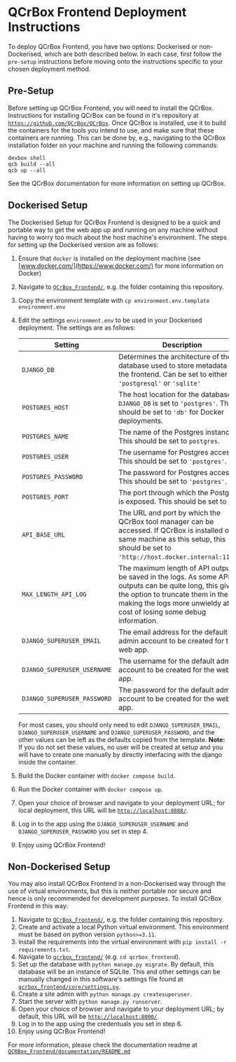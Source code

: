 # QCrBox Frontend Deployment Instructions

To deploy QCrBox Frontend, you have two options: Dockerised or non-Dockerised, which are both described below.  In each case, first follow the `pre-setup` instructions before moving onto the instructions specific to your chosen deployment method.

## Pre-Setup

Before setting up QCrBox Frontend, you will need to install the QCrBox.  Instructions for installing QCrBox can be found in it's repository at [`https://github.com/QCrBox/QCrBox`](https://github.com/QCrBox/QCrBox).
Once QCrBox is installed, use it to build the containers for the tools you intend to use, and make sure that these containers are running.  This can be done by, e.g., navigating to the QCrBox installation folder on your machine and running the following commands:

```
devbox shell
qcb build --all
qcb up --all
```

See the QCrBox documentation for more information on setting up QCrBox.

## Dockerised Setup

The Dockerised Setup for QCrBox Frontend is designed to be a quick and portable way to get the web app up and running on any machine without having to worry too much about the host machine's environment.  The steps for setting up the Dockerised version are as follows:

1. Ensure that `docker` is installed on the deployment machine (see [www.docker.com/](https://www.docker.com/) for more information on Docker)
2. Navigate to [`QCrBox_Frontend/`](..), e.g. the folder containing this repository.
3. Copy the environment template with `cp environment.env.template environment.env`
4. Edit the settings `environment.env` to be used in your Dockerised deployment.  The settings are as follows:

    | Setting | Description |
    | --- | --- |
    | `DJANGO_DB` | Determines the architecture of the database used to store metadata for the frontend.  Can be set to either `'postgresql'` or `'sqlite'` |
    | `POSTGRES_HOST` | The host location for the database if `DJANGO_DB` is set to `'postgres'`.  This should be set to `'db'` for Docker deployments. |
    | `POSTGRES_NAME` | The name of the Postgres instance.  This should be set to `postgres`. |
    | `POSTGRES_USER` | The username for Postgres access.  This should be set to `'postgres'`. |
    | `POSTGRES_PASSWORD` | The password for Postgres access.  This should be set to `'postgres'`. |
    | `POSTGRES_PORT` | The port through which the Postgres is exposed.  This should be set to `5432`. |
    | `API_BASE_URL` | The URL and port by which the QCrBox tool manager can be accessed.  If QCrBox is installed on the same machine as this setup, this should be set to `'http://host.docker.internal:11000'`. |
    | `MAX_LENGTH_API_LOG` | The maximum length of API output to be saved in the logs.  As some API outputs can be quite long, this gives the option to truncate them in the logs, making the logs more unwieldy at the cost of losing some debug information. |
    | `DJANGO_SUPERUSER_EMAIL` | The email address for the default admin account to be created for the web app. |
    | `DJANGO_SUPERUSER_USERNAME` | The username for the default admin account to be created for the web app. |
    | `DJANGO_SUPERUSER_PASSWORD` | The password for the default admin account to be created for the web app. |

    For most cases, you should only need to edit `DJANGO_SUPERUSER_EMAIL`, `DJANGO_SUPERUSER_USERNAME` and `DJANGO_SUPERUSER_PASSWORD`, and the other values can be left as the defaults copied from the template.  **Note:** If you do not set these values, no user will be created at setup and you will have to create one manually by directly interfacing with the django inside the container.
5. Build the Docker container with `docker compose build`.
6. Run the Docker container with `docker compose up`.
7. Open your choice of browser and navigate to your deployment URL; for local deployment, this URL will be [`http://localhost:8888/`](http://localhost:8888/).
8. Log in to the app using the `DJANGO_SUPERUSER_USERNAME` and `DJANGO_SUPERUSER_PASSWORD` you set in step 4.
9. Enjoy using QCrBox Frontend!

## Non-Dockerised Setup

You may also install QCrBox Frontend in a non-Dockerised way through the use of virtual environments, but this is neither portable nor secure and hence is only recommended for development purposes.  To install QCrBox Frontend in this way:

1. Navigate to [`QCrBox_Frontend/`](..), e.g. the folder containing this repository.
2. Create and activate a local Python virtual environment.  This environment must be based on python version `python>=3.11`.
3. Install the requirements into the virtual environment with `pip install -r requirements.txt`.
4. Navigate to [`qcrbox_frontend/`](../qcrbox_frontend) (e.g. `cd qcrbox_frontend`).
5. Set up the database with `python manage.py migrate`.  By default, this database will be an instance of SQLite.  This and other settings can be manually changed in this software's settings file found at [`qcrbox_frontend/core/settings.py`](../qcrbox_frontend/core/settings.py).
6. Create a site admin with `python manage.py createsuperuser`.
7. Start the server with `python manage.py runserver`.
8. Open your choice of browser and navigate to your deployment URL; by default, this URL will be [`http://localhost:8000/`](http://localhost:8000/).
9. Log in to the app using the credentuals you set in step 6.
10. Enjoy using QCrBox Frontend!

For more information, please check the documentation readme at [`QCRBox_Frontend/documentation/README.md`](./README.md)
